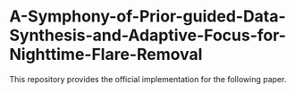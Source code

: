 # A-Symphony-of-Prior-guided-Data-Synthesis-and-Adaptive-Focus-for-Nighttime-Flare-Removal
This repository provides the official implementation for the following paper.
